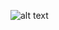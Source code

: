 ![alt text](https://github.com/hecrean/BIO141_AR_Neuro/tree/main/public/img/instructions.png?raw=true)